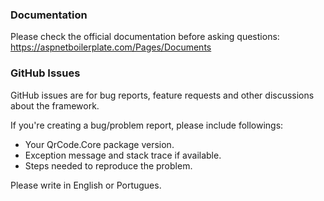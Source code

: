 ### Documentation

Please check the official documentation before asking questions: https://aspnetboilerplate.com/Pages/Documents

### GitHub Issues

GitHub issues are for bug reports, feature requests and other discussions about the framework.

If you're creating a bug/problem report, please include followings:

* Your QrCode.Core package version.
* Exception message and stack trace if available.
* Steps needed to reproduce the problem.

Please write in English or Portugues.

